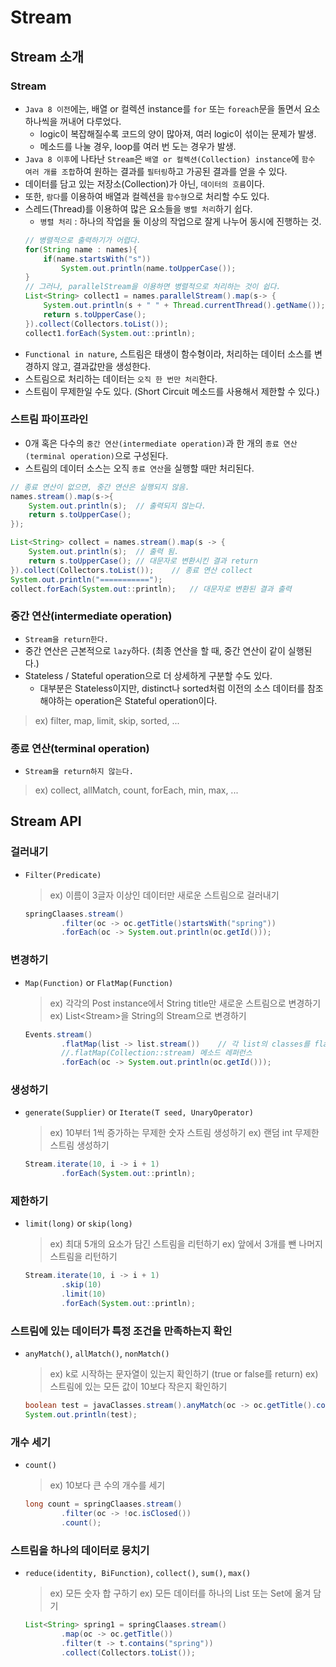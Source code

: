 # Stream

## Stream 소개

### Stream
- `Java 8 이전`에는, 배열 or 컬렉션 instance를 `for` 또는 `foreach`문을 돌면서 요소 하나씩을 꺼내어 다루었다.
    - logic이 복잡해질수록 코드의 양이 많아져, 여러 logic이 섞이는 문제가 발생.
    - 메소드를 나눌 경우, loop를 여러 번 도는 경우가 발생.
- `Java 8 이후`에 나타난 `Stream`은 `배열 or 컬렉션(Collection) instance`에 `함수 여러 개를 조합`하여 원하는 결과를 `필터링`하고 가공된 결과를 얻을 수 있다.
- 데이터를 담고 있는 저장소(Collection)가 아닌, `데이터의 흐름`이다.
- 또한, `람다`를 이용하여 배열과 컬렉션을 `함수형`으로 처리할 수도 있다.
- 스레드(Thread)를 이용하여 많은 요소들을 `병렬 처리`하기 쉽다.
    - `병렬 처리` : 하나의 작업을 둘 이상의 작업으로 잘게 나누어 동시에 진행하는 것.
    ```java
    // 병렬적으로 출력하기가 어렵다.
    for(String name : names){
        if(name.startsWith("s"))
            System.out.println(name.toUpperCase());
    }
    // 그러나, parallelStream을 이용하면 병렬적으로 처리하는 것이 쉽다.
    List<String> collect1 = names.parallelStream().map(s-> {
        System.out.println(s + " " + Thread.currentThread().getName());
        return s.toUpperCase();
    }).collect(Collectors.toList());
    collect1.forEach(System.out::println);
    ```
- `Functional in nature`, 스트림은 태생이 함수형이라, 처리하는 데이터 소스를 변경하지 않고, 결과값만을 생성한다.
- 스트림으로 처리하는 데이터는 `오직 한 번만 처리`한다.
- 스트림이 무제한일 수도 있다. (Short Circuit 메소드를 사용해서 제한할 수 있다.)

### 스트림 파이프라인
- 0개 혹은 다수의 `중간 연산(intermediate operation)`과 한 개의 `종료 연산(terminal operation)`으로 구성된다.
- 스트림의 데이터 소스는 오직 `종료 연산`을 실행할 때만 처리된다.
```java
// 종료 연산이 없으면, 중간 연산은 실행되지 않음.
names.stream().map(s->{
    System.out.println(s);  // 출력되지 않는다.
    return s.toUpperCase();
});

List<String> collect = names.stream().map(s -> {
    System.out.println(s);  // 출력 됨.
    return s.toUpperCase(); // 대문자로 변환시킨 결과 return
}).collect(Collectors.toList());    // 종료 연산 collect
System.out.println("===========");
collect.forEach(System.out::println);   // 대문자로 변환된 결과 출력
```

### 중간 연산(intermediate operation)
- `Stream을 return한다.`
- 중간 연산은 근본적으로 `lazy`하다. (최종 연산을 할 때, 중간 연산이 같이 실행된다.)
- Stateless / Stateful operation으로 더 상세하게 구분할 수도 있다.
    - 대부분은 Stateless이지만, distinct나 sorted처럼 이전의 소스 데이터를 참조해야하는 operation은 Stateful operation이다.
> ex) filter, map, limit, skip, sorted, ...

### 종료 연산(terminal operation)
- `Stream을 return하지 않는다.`
> ex) collect, allMatch, count, forEach, min, max, ...

## Stream API

### 걸러내기
- `Filter(Predicate)`
    > ex) 이름이 3글자 이상인 데이터만 새로운 스트림으로 걸러내기
    ```java
    springClaases.stream()
            .filter(oc -> oc.getTitle()startsWith("spring"))
            .forEach(oc -> System.out.println(oc.getId()));
    ```

### 변경하기
- `Map(Function)` or `FlatMap(Function)`
    > ex) 각각의 Post instance에서 String title만 새로운 스트림으로 변경하기
    > ex) List<Stream<String>>을 String의 Stream으로 변경하기
    ```java
    Events.stream()
            .flatMap(list -> list.stream())    // 각 list의 classes를 flatting 시킨 stream으로 만듦
            //.flatMap(Collection::stream) 메소드 레퍼런스
            .forEach(oc -> System.out.println(oc.getId()));
    ```

### 생성하기
- `generate(Supplier)` or `Iterate(T seed, UnaryOperator)`
    > ex) 10부터 1씩 증가하는 무제한 숫자 스트림 생성하기
    > ex) 랜덤 int 무제한 스트림 생성하기
    ```java
    Stream.iterate(10, i -> i + 1)
            .forEach(System.out::println);
    ```

### 제한하기
- `limit(long)` or `skip(long)`
    > ex) 최대 5개의 요소가 담긴 스트림을 리턴하기
    > ex) 앞에서 3개를 뺀 나머지 스트림을 리턴하기
    ```java
    Stream.iterate(10, i -> i + 1)
            .skip(10)
            .limit(10)
            .forEach(System.out::println);
    ```

### 스트림에 있는 데이터가 특정 조건을 만족하는지 확인
- `anyMatch()`, `allMatch()`, `nonMatch()`
    > ex) k로 시작하는 문자열이 있는지 확인하기 (true or false를 return)
    > ex) 스트림에 있는 모든 값이 10보다 작은지 확인하기
    ```java
    boolean test = javaClasses.stream().anyMatch(oc -> oc.getTitle().contains("Test")); // boolean이 return되므로 바로 종료.
    System.out.println(test);
    ```

### 개수 세기
- `count()`
    > ex) 10보다 큰 수의 개수를 세기
    ```java
    long count = springClaases.stream()
            .filter(oc -> !oc.isClosed())
            .count();
    ```
### 스트림을 하나의 데이터로 뭉치기
- `reduce(identity, BiFunction)`, `collect()`, `sum()`, `max()`
    > ex) 모든 숫자 합 구하기
    > ex) 모든 데이터를 하나의 List 또는 Set에 옮겨 담기
    ```java
    List<String> spring1 = springClaases.stream()
            .map(oc -> oc.getTitle())
            .filter(t -> t.contains("spring"))
            .collect(Collectors.toList());
    ```            
